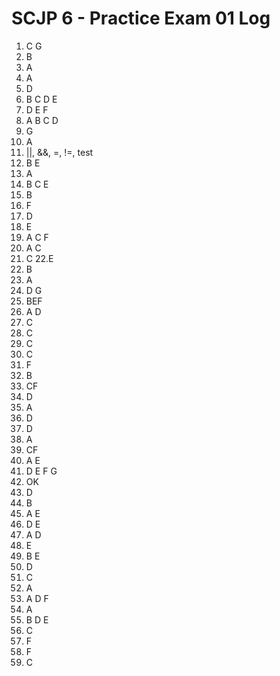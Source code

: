 # SCJP 6 - Practice Exam 01 Log

1. C G
2. B
3. A
4. A
5. D
6. B C D E
7. D	E F
8. A B C D
9. G
10. A
11. ||, &&, =, !=, test
12. B E
13. A
14. B C E
15. B
16. F
17. D
18. E
19. A C F
20. A C
21. C
22.E
23. B
24. A
25. D G
26. BEF
27. A D
28. C
29. C
30. C
31. C
32. F
33. B
34. CF
35. D
36. A
37. D
38. D
39. A
40. CF
41. A E
42. D E F G
43. OK
44. D
45. B
46. A E
47. D E
48. A D
49. E
50. B E
51. D
52. C
53. A
54. A D F
55. A
56. B D E
57. C
58. F
59. F
60. C